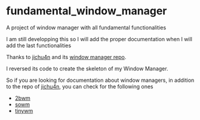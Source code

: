 # fundamental_window_manager

A project of window manager with all fundamental functionalities

I am still developping this so I will add the proper documentation when I will add the last functionalities

Thanks to [jichu4n](https://github.com/jichu4n) and its [window manager repo](https://github.com/jichu4n/basic_wm).

I reversed its code to create the skeleton of my Window Manager.

So if you are looking for documentation about  window managers, in addition to the repo of [jichu4n](https://github.com/jichu4n), you can check for the following ones

- [2bwm](https://github.com/venam/2bwm)
- [sowm](https://github.com/dylanaraps/sowm)
- [tinywm](https://github.com/mackstann/tinywm)
